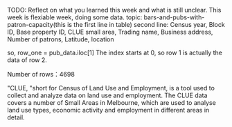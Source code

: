 TODO: Reflect on what you learned this week and what is still unclear.
This week is flexiable week, doing some data. 
topic: bars-and-pubs-with-patron-capacity(this is the first line in table)
second line: Census year, Block ID, Base property ID, CLUE small area, Trading name, Business address, Number of patrons, Latitude, location

so, row_one = pub_data.iloc[1]
The index starts at 0, so row 1 is actually the data of row 2.

Number of rows：4698

"CLUE, "short for Census of Land Use and Employment, is a tool used to collect and analyze data on land use and employment. The CLUE data covers a number of Small Areas in Melbourne, which are used to analyse land use types, economic activity and employment in different areas in detail.

